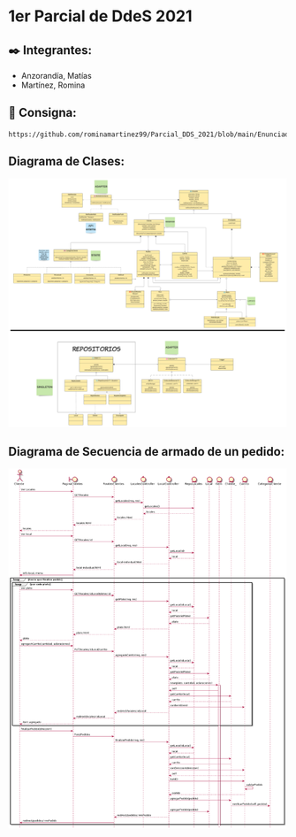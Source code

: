 # 1er Parcial de DdeS 2021

## ✒️ Integrantes:  
* Anzorandía, Matías
* Martínez, Romina

## 📌 Consigna: 
    https://github.com/rominamartinez99/Parcial_DDS_2021/blob/main/Enunciado.pdf


## Diagrama de Clases: 
  ![Diagrama de clases](/Diagramas/DC.png)

## Diagrama de Secuencia de armado de un pedido: 
  ![Diagrama de secuencia](/Diagramas/DS-Creacion-Pedido.png)